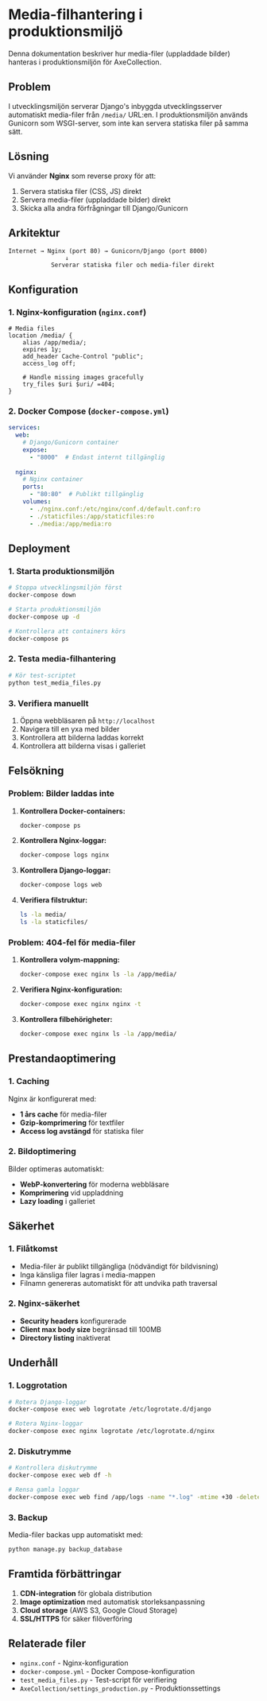 # Media-filhantering i produktionsmiljö

Denna dokumentation beskriver hur media-filer (uppladdade bilder) hanteras i produktionsmiljön för AxeCollection.

## Problem

I utvecklingsmiljön serverar Django's inbyggda utvecklingsserver automatiskt media-filer från `/media/` URL:en. I produktionsmiljön används Gunicorn som WSGI-server, som inte kan servera statiska filer på samma sätt.

## Lösning

Vi använder **Nginx** som reverse proxy för att:
1. Servera statiska filer (CSS, JS) direkt
2. Servera media-filer (uppladdade bilder) direkt
3. Skicka alla andra förfrågningar till Django/Gunicorn

## Arkitektur

```
Internet → Nginx (port 80) → Gunicorn/Django (port 8000)
                ↓
            Serverar statiska filer och media-filer direkt
```

## Konfiguration

### 1. Nginx-konfiguration (`nginx.conf`)

```nginx
# Media files
location /media/ {
    alias /app/media/;
    expires 1y;
    add_header Cache-Control "public";
    access_log off;
    
    # Handle missing images gracefully
    try_files $uri $uri/ =404;
}
```

### 2. Docker Compose (`docker-compose.yml`)

```yaml
services:
  web:
    # Django/Gunicorn container
    expose:
      - "8000"  # Endast internt tillgänglig
    
  nginx:
    # Nginx container
    ports:
      - "80:80"  # Publikt tillgänglig
    volumes:
      - ./nginx.conf:/etc/nginx/conf.d/default.conf:ro
      - ./staticfiles:/app/staticfiles:ro
      - ./media:/app/media:ro
```

## Deployment

### 1. Starta produktionsmiljön

```bash
# Stoppa utvecklingsmiljön först
docker-compose down

# Starta produktionsmiljön
docker-compose up -d

# Kontrollera att containers körs
docker-compose ps
```

### 2. Testa media-filhantering

```bash
# Kör test-scriptet
python test_media_files.py
```

### 3. Verifiera manuellt

1. Öppna webbläsaren på `http://localhost`
2. Navigera till en yxa med bilder
3. Kontrollera att bilderna laddas korrekt
4. Kontrollera att bilderna visas i galleriet

## Felsökning

### Problem: Bilder laddas inte

1. **Kontrollera Docker-containers:**
   ```bash
   docker-compose ps
   ```

2. **Kontrollera Nginx-loggar:**
   ```bash
   docker-compose logs nginx
   ```

3. **Kontrollera Django-loggar:**
   ```bash
   docker-compose logs web
   ```

4. **Verifiera filstruktur:**
   ```bash
   ls -la media/
   ls -la staticfiles/
   ```

### Problem: 404-fel för media-filer

1. **Kontrollera volym-mappning:**
   ```bash
   docker-compose exec nginx ls -la /app/media/
   ```

2. **Verifiera Nginx-konfiguration:**
   ```bash
   docker-compose exec nginx nginx -t
   ```

3. **Kontrollera filbehörigheter:**
   ```bash
   docker-compose exec nginx ls -la /app/media/
   ```

## Prestandaoptimering

### 1. Caching

Nginx är konfigurerat med:
- **1 års cache** för media-filer
- **Gzip-komprimering** för textfiler
- **Access log avstängd** för statiska filer

### 2. Bildoptimering

Bilder optimeras automatiskt:
- **WebP-konvertering** för moderna webbläsare
- **Komprimering** vid uppladdning
- **Lazy loading** i galleriet

## Säkerhet

### 1. Filåtkomst

- Media-filer är publikt tillgängliga (nödvändigt för bildvisning)
- Inga känsliga filer lagras i media-mappen
- Filnamn genereras automatiskt för att undvika path traversal

### 2. Nginx-säkerhet

- **Security headers** konfigurerade
- **Client max body size** begränsad till 100MB
- **Directory listing** inaktiverat

## Underhåll

### 1. Loggrotation

```bash
# Rotera Django-loggar
docker-compose exec web logrotate /etc/logrotate.d/django

# Rotera Nginx-loggar
docker-compose exec nginx logrotate /etc/logrotate.d/nginx
```

### 2. Diskutrymme

```bash
# Kontrollera diskutrymme
docker-compose exec web df -h

# Rensa gamla loggar
docker-compose exec web find /app/logs -name "*.log" -mtime +30 -delete
```

### 3. Backup

Media-filer backas upp automatiskt med:
```bash
python manage.py backup_database
```

## Framtida förbättringar

1. **CDN-integration** för globala distribution
2. **Image optimization** med automatisk storleksanpassning
3. **Cloud storage** (AWS S3, Google Cloud Storage)
4. **SSL/HTTPS** för säker filöverföring

## Relaterade filer

- `nginx.conf` - Nginx-konfiguration
- `docker-compose.yml` - Docker Compose-konfiguration
- `test_media_files.py` - Test-script för verifiering
- `AxeCollection/settings_production.py` - Produktionssettings 